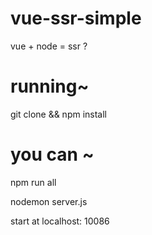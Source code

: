 <!--
 * @version:
 * @Author: Hardy
 * @Date: 2020-11-13 00:06:08
 * @Descripttion:
-->

# vue-ssr-simple

vue + node = ssr ?

# running~

git clone && npm install

# you can ~

<!-- client:build
client:dev

server:build -->

npm run all

nodemon server.js

start at localhost: 10086
